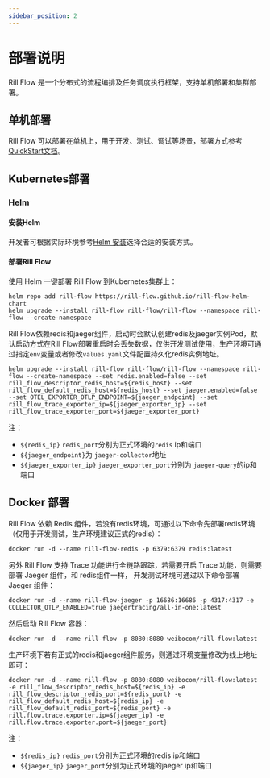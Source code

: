 ```yaml
---
sidebar_position: 2
---
```


# 部署说明

Rill Flow 是一个分布式的流程编排及任务调度执行框架，支持单机部署和集群部署。

## 单机部署

Rill Flow 可以部署在单机上，用于开发、测试、调试等场景，部署方式参考[QuickStart文档](../getting-started/01-quickstart.md)。

## Kubernetes部署

### Helm

#### 安装Helm

开发者可根据实际环境参考[Helm 安装](https://helm.sh/zh/docs/intro/install/)选择合适的安装方式。

#### 部署Rill Flow

使用 Helm 一键部署 Rill Flow 到Kubernetes集群上：

```shell
helm repo add rill-flow https://rill-flow.github.io/rill-flow-helm-chart
helm upgrade --install rill-flow rill-flow/rill-flow --namespace rill-flow --create-namespace
```

Rill Flow依赖redis和jaeger组件，启动时会默认创建redis及jaeger实例Pod，默认启动方式在Rill Flow部署重启时会丢失数据，仅供开发测试使用，生产环境可通过指定`env`变量或者修改`values.yaml`文件配置持久化redis实例地址。

```shell
helm upgrade --install rill-flow rill-flow/rill-flow --namespace rill-flow --create-namespace --set redis.enabled=false --set rill_flow_descriptor_redis_host=${redis_host} --set rill_flow_default_redis_host=${redis_host} --set jaeger.enabled=false --set OTEL_EXPORTER_OTLP_ENDPOINT=${jaeger_endpoint} --set rill_flow_trace_exporter_ip=${jaeger_exporter_ip} --set rill_flow_trace_exporter_port=${jaeger_exporter_port}
```

注：
  
* `${redis_ip}` `redis_port`分别为正式环境的`redis` ip和端口
* `${jaeger_endpoint}`为 `jaeger-collector`地址
* `${jaeger_exporter_ip}` `jaeger_exporter_port`分别为 `jaeger-query`的ip和端口

## Docker 部署

Rill Flow 依赖 Redis 组件，若没有redis环境，可通过以下命令先部署redis环境（仅用于开发测试，生产环境建议正式的redis）：

```shell
docker run -d --name rill-flow-redis -p 6379:6379 redis:latest
```

另外 Rill Flow 支持 Trace 功能进行全链路跟踪，若需要开启 Trace 功能，则需要部署 Jaeger 组件，和 redis组件一样， 开发测试环境可通过以下命令部署 Jaeger 组件：

```shell
docker run -d --name rill-flow-jaeger -p 16686:16686 -p 4317:4317 -e COLLECTOR_OTLP_ENABLED=true jaegertracing/all-in-one:latest
```

然后启动 Rill Flow 容器：

```shell
docker run -d --name rill-flow -p 8080:8080 weibocom/rill-flow:latest
```

生产环境下若有正式的redis和jaeger组件服务，则通过环境变量修改为线上地址即可：

```shell
docker run -d --name rill-flow -p 8080:8080 weibocom/rill-flow:latest -e rill_flow_descriptor_redis_host=${redis_ip} -e rill_flow_descriptor_redis_port=${redis_port} -e rill_flow_default_redis_host=${redis_ip} -e rill_flow_default_redis_port=${redis_port} -e rill.flow.trace.exporter.ip=${jaeger_ip} -e rill.flow.trace.exporter.port=${jaeger_port}
```

注：

* `${redis_ip}` `redis_port`分别为正式环境的redis ip和端口
* `${jaeger_ip}` `jaeger_port`分别为正式环境的jaeger ip和端口
